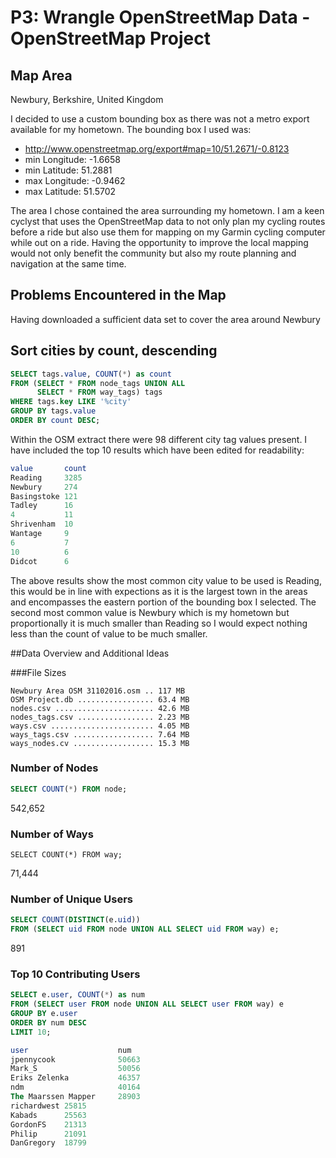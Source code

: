 # P3: Wrangle OpenStreetMap Data - OpenStreetMap Project

## Map Area
Newbury, Berkshire, United Kingdom

I decided to use a custom bounding box as there was not a metro export available for my hometown. The bounding box I used was:
- http://www.openstreetmap.org/export#map=10/51.2671/-0.8123
- min Longitude: -1.6658
- min Latitude: 51.2881
- max Longitude: -0.9462
- max Latitude: 51.5702

The area I chose contained the area surrounding my hometown. I am a keen cyclyst that uses the OpenStreetMap data to not only plan my cycling routes before a ride but also use them for mapping on my Garmin cycling computer while out on a ride. Having the opportunity to improve the local mapping would not only benefit the community but also my route planning and navigation at the same time.

## Problems Encountered in the Map

Having downloaded a sufficient data set to cover the area around Newbury



## Sort cities by count, descending

```sql
SELECT tags.value, COUNT(*) as count 
FROM (SELECT * FROM node_tags UNION ALL 
      SELECT * FROM way_tags) tags
WHERE tags.key LIKE '%city'
GROUP BY tags.value
ORDER BY count DESC;
```
Within the OSM extract there were 98 different city tag values present. I have included the top 10 results which have been edited for readability:
```sql
value       count
Reading     3285
Newbury     274
Basingstoke 121
Tadley      16
4           11
Shrivenham  10
Wantage     9
6           7
10          6
Didcot      6
```
The above results show the most common city value to be used is Reading, this would be in line with expections as it is the largest town in the areas and encompasses the eastern portion of the bounding box I selected. The second most common value is Newbury which is my hometown but proportionally it is much smaller than Reading so I would expect nothing less than the count of value to be much smaller.

##Data Overview and Additional Ideas

###File Sizes
```
Newbury Area OSM 31102016.osm .. 117 MB
OSM Project.db ................. 63.4 MB
nodes.csv ...................... 42.6 MB
nodes_tags.csv ................. 2.23 MB
ways.csv ....................... 4.05 MB
ways_tags.csv .................. 7.64 MB
ways_nodes.cv .................. 15.3 MB  
```
### Number of Nodes

```sql
SELECT COUNT(*) FROM node;
```
542,652

### Number of Ways

```slq
SELECT COUNT(*) FROM way;
```

71,444

### Number of Unique Users

```sql
SELECT COUNT(DISTINCT(e.uid))          
FROM (SELECT uid FROM node UNION ALL SELECT uid FROM way) e;
```

891

### Top 10 Contributing Users
```sql
SELECT e.user, COUNT(*) as num
FROM (SELECT user FROM node UNION ALL SELECT user FROM way) e
GROUP BY e.user
ORDER BY num DESC
LIMIT 10;
```
```sql
user                    num
jpennycook              50663
Mark_S                  50056
Eriks Zelenka           46357
ndm                     40164
The Maarssen Mapper     28903
richardwest 25815
Kabads      25563
GordonFS    21313
Philip      21091
DanGregory  18799
```
